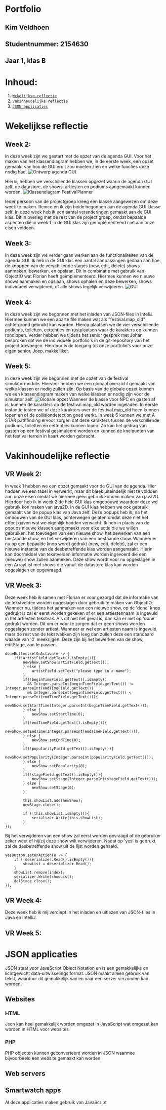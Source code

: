 # Portfolio
## Kim Veldhoen 
## Studentnummer: 2154630
## Jaar 1, klas B

# Inhoud:
1. [`Wekelijkse reflectie`](#wekelijkse-reflectie)
2. [`Vakinhoudelijke reflectie`](#vakinhoudelijke-reflectie)
3. [`JSON applicaties`](#json-applicaties)


# Wekelijkse reflectie 
## Week 2:
In deze week zijn we gestart met de opzet van de agenda GUI. Voor het maken van het klassendiagram hebben we, in de eerste week, een opzet gemaakt van hou de GUI eruit zou moeten zien en welke functies deze nodig had.
![Ontwerp agenda GUI](handleiding.png)

Hierbij hebben we verschillende klassen opgezet waarin de agenda GUI zelf, de datastore, de shows, artiesten en podiums aangemaakt kunnen worden.
![Klassendiagram FestivalPlanner](FestivalAgenda.jpg)

Ieder persoon van de projectgroep kreeg een klasse aangewezen om deze week te maken. Remco en ik zijn beide begonnen aan de agenda GUI klasse zelf.
In deze week heb ik een aantal veranderingen gemaakt aan de GUI klas. Dit in overleg met de rest van de project groep, omdat bepaalde aspecten die in week 1 in de GUI klas zijn geïmplementeerd niet aan onze eisen voldoen. 

## Week 3:
In deze week zijn we verder gaan werken aan de functionaliteiten van de agenda GUI.
Ik heb in de GUI klas een aantal aanpassingen gedaan aan hoe de knoppen van de verschillende stages (new, edit, delete) shows aanmaken, bewerken, en opslaan.
Dit in combinatie met gebruik van ObjectIO wat Florian heeft geïmplementeerd. Hiermee kunnen we nieuwe shows aanmaken en opslaan, shows ophalen en deze bewerken, shows individueel verwijderen, of alle shows tegelijk verwijderen.
![GUI](agendaGUI.png)

## Week 4:
In deze week zijn we begonnen met het inladen van JSON-files in InteliJ. Hiermee kunnen we een aparte file maken wat als "festival.map_old" achtergrond gebruikt kan worden.
Hierop plaatsen we de vier verschillende podiums, toiletten, eettentjes en rustplaatsen waar de karakters op kunnen rondlopen.
Verder hebben we tijdens het senior gesprek met Johan besproken dat we de individuele portfolio's in de git-repository van het project toevoegen. Hierdoor is de toegang tot onze portfolio's voor onze eigen senior, Joep, makkelijker.

## Week 5:
In deze week zijn we begonnen met de opzet van de festival simulatormodule. Hiervoor hebben we een globaal overzicht gemaakt van welke klassen er nodig zullen zijn.
Op basis van de globale opzet kunnen we een klassendiagram maken van welke klassen er nodig zijn voor de simulator zelf.
![Globale opzet](simulatiemodule.png)
Wanneer de klasse voor NPC en gasten af is, kunnen de karakters op de festival.map_old worden ingeladen. In eerste instantie testen we of deze karakters over de festival.map_old heen kunnen lopen en of de collisiondetection goed werkt.
In week 6 kunnen we met A-STAR pathfinding ervoor zorgen dat deze karakters tussen de verschillende podiums, toiletten en eettentjes kunnen lopen.
Zo kan het gedrag van gasten op een festival gesimuleerd worden en kunnen de knelpunten van het festival terrein in kaart worden gebracht.

# Vakinhoudelijke reflectie 
## VR Week 2:
In week 1 hebben we een opzet gemaakt voor de GUI van de agenda. Hier hadden we een tabel in verwerkt, maar dit bleek uiteindelijk niet te voldoen aan onze eisen omdat we hiermee geen gebruik konden maken van java2D.
Hierdoor heb ik in week 2 de hele GUI klas omgebouwd waardoor deze wel gebruik kon maken van java2D.
In de GUI klas hebben we ook gebruik gemaakt van de popup klas van Java zelf. Deze popups heb ik, na het ombouwen van de GUI klas, achterwegen gelaten omdat deze niet het effect gaven wat we eigenlijk hadden verwacht.
Ik heb in plaats van de popups nieuwe klassen aangemaakt voor elke actie die we willen gebruiken: het toevoegen van een nieuwe show, het bewerken van een bestaande show, en het verwijderen van een bestaande show.
Wanneer er nu op een bepaalde knop wordt gedrukt (new, edit, delete), zal er een nieuwe instantie van de desbetreffende klas worden aangemaakt.
Hierin kan doormiddel van tekstvelden informatie worden ingevoerd die een (nieuwe) show zullen aanmeken.
Deze show wordt voor nu opgeslagen in een ArrayList met shows die vanuit de datastore klas kan worden opgeslagen en opgevraagd.

## VR Week 3:
Deze week heb ik samen met Florian er voor gezorgd dat de informatie van de tekstvelden worden opgeslagen door gebruik te maken van ObjectIO.
Wanneer nu, tijdens het aanmaken van een nieuwe show, op de 'done' knop gedrukt is zal er eerst worden gekeken of er een artiestennaam is ingevuld in het artiesten tekstvak.
Als dit niet het geval is, dan kan er niet op 'done' gedrukt worden. Dit om er voor te zorgen dat er geen shows worden opgeslagen zonder artiest.
Wanneer er wel een artiesten naam is ingevuld, maar de rest van de tekstvakken zijn leeg dan zullen deze een standaard waarde van '0' meekrijgen. Deze zijn bij het bewerken van de show, editStage, aan te passen.

    doneButton.setOnAction(e -> {
        if(!artistField.getText().isEmpty()){
            newShow.setShow(artistField.getText());
            } else {
                artistField.setText("please type in a name");
            }
            if(!beginTimeField.getText().isEmpty()
              && Integer.parseInt(beginTimeField.getText()) != Integer.parseInt(endTimeField.getText())
              && Integer.parseInt(beginTimeField.getText()) < Integer.parseInt(endTimeField.getText())){
                newShow.setStartTime(Integer.parseInt(beginTimeField.getText()));
            } else {
                newShow.setStartTime(0);
            }
            if(!endTimeField.getText().isEmpty()){
                newShow.setEndTime(Integer.parseInt(endTimeField.getText()));
            } else {
                newShow.setEndTime(0);
            }
            if(!popularityField.getText().isEmpty()){
                newShow.setPopularity(Integer.parseInt(popularityField.getText()));
            } else {
                newShow.setPopularity(0);
            }
            if(!stageField.getText().isEmpty()){
                newShow.setStage(Integer.parseInt(stageField.getText()));
            } else {
                newShow.setStage(0);
            }
            
            this.showList.add(newShow);
            newStage.close();
                 
            if (!this.showList.isEmpty()){
                serializer.Write(this.showList);
            }
    });

Bij het verwijderen van een show zal eerst worden gevraagd of de gebruiker zeker weet of hij/zij deze show wilt verwijderen. Nadat op 'yes' is gedrukt, zal de desbetreffende show uit de lijst worden gehaald.
     
    yesButton.setOnAction(e -> {
        if (!deserializer.Read().isEmpty()){
            showList = deserializer.Read();
        }
        showList.remove(index);
        serializer.Write(showList);
        delStage.close();
    }); 
    
## VR Week 4:
Deze week heb ik mij verdiept in het inladen en uitlezen van JSON-files in Java en IntelliJ.

## VR Week 5:



# JSON applicaties
JSON staat voor JavaScript Object Notation en is een gemakkelijke en lichtgewicht data-uitwisselings format.
JSON maakt alleen gebruik van tekst, waardoor dit gemakkelijk van en naar een server verzonden kan worden.
## Websites
### HTML
Json kan heel gemakkelijk worden omgezet in JavaScript wat omgezet kan worden in HTML voor websites

### PHP
PHP objecten kunnen geconverteerd worden in JSON waarmee bijvoorbeeld een website gemaakt kan worden

## Web servers

## Smartwatch apps

Al deze applicaties maken gebruik van JavaScript